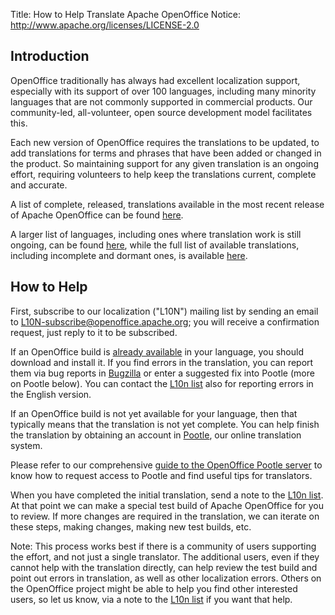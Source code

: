 Title:     How to Help Translate Apache OpenOffice
Notice: http://www.apache.org/licenses/LICENSE-2.0

## Introduction

OpenOffice traditionally has always had excellent localization support,
especially with its support of over 100 languages, including many
minority languages that are not commonly supported in commercial
products. Our community-led, all-volunteer, open source development
model facilitates this.

Each new version of OpenOffice requires the translations to be
updated, to add translations for terms and phrases that have been
added or changed in the product. So maintaining support for any given
translation is an ongoing effort, requiring volunteers to help keep
the translations current, complete and accurate.

A list of complete, released, translations
available in the most recent release of Apache
OpenOffice can be found [here](https://www.openoffice.org/download/other.html).

A larger list of languages, including ones where translation work is
still ongoing, can be found [here](https://translate.apache.org/projects/aoo40/),
while the full list of available translations,
including incomplete and dormant ones, is available
[here](https://github.com/apache/openoffice/tree/trunk/extras/l10n/source).

## How to Help

First, subscribe to our localization ("L10N")
mailing list by sending an email to
[L10N-subscribe@openoffice.apache.org](mailto:L10N-subscribe@openoffice.apache.org);
you will receive a confirmation request, just reply to it to be subscribed.

If an OpenOffice build is [already available](https://www.openoffice.org/download/other.html)
in your language, you should download and
install it. If you find errors in the translation, you can report them
via bug reports in [Bugzilla](https://issues.apache.org/ooo/enter_bug.cgi?product=native-lang) 
or enter a suggested fix into Pootle (more on Pootle below). You can
contact the [L10n list](https://openoffice.apache.org/mailing-lists.html#localization-mailing-list-public)
also for reporting errors in the English version.

If an OpenOffice build is not yet available for your language, then that typically
means that the translation is not yet complete. You can help finish
the translation by obtaining an account in
[Pootle](https://translate.apache.org/projects/aoo40/),
our online translation system.

Please refer to our comprehensive
[guide to the OpenOffice Pootle server](https://wiki.openoffice.org/wiki/Pootle_User_Guide)
to know how to request access to Pootle and
find useful tips for translators.

When you have completed the initial translation, send a note to the 
[L10n list](https://openoffice.apache.org/mailing-lists.html#localization-mailing-list-public).
At that point we can make a special test build of Apache
OpenOffice for you to review. If more changes are required in the
translation, we can iterate on these steps, making changes, making new
test builds, etc.

Note: This process works best if there is a community of users
supporting the effort, and not just a single translator. The
additional users, even if they cannot help with the translation directly, 
can help review the test build and point out errors in
translation, as well as other localization errors. Others on the
OpenOffice project might be able to help you find other interested
users, so let us know, via a note to the
[L10n list](https://openoffice.apache.org/mailing-lists.html#localization-mailing-list-public)
if you want that help.

